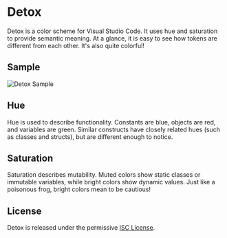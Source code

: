 # Detox
Detox is a color scheme for Visual Studio Code. It uses hue and saturation to
provide semantic meaning. At a glance, it is easy to see how tokens are
different from each other. It's also quite colorful!

## Sample
![Detox Sample](http://i.imgur.com/kD8z6BT.png)

## Hue
Hue is used to describe functionality. Constants are blue, objects are red, and variables are green. Similar constructs have closely related hues (such as classes and structs), but are different enough to notice.

## Saturation
Saturation describes mutability. Muted colors show static classes or immutable
variables, while bright colors show dynamic values. Just like a poisonous frog,
bright colors mean to be cautious!

## License
Detox is released under the permissive [ISC License](https://github.com/RobKellett/Detox/blob/master/LICENSE).